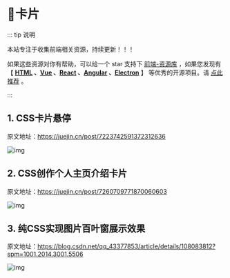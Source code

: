 # 🍁卡片

::: tip 说明

本站专注于收集前端相关资源，持续更新！！！

如果这些资源对你有帮助，可以给一个 star 支持下 [前端-资源库](https://github.com/huangpw/document-frontend-vitepress) ，如果您发现有 【 **[HTML](/html) 、[Vue](/vue) 、[React](/react) 、[Angular](/angular) 、[Electron](/electron)** 】 等优秀的开源项目。请 [点此推荐](https://github.com/huangpw/document-frontend-vitepress/issues/new) 。

:::



## 1. CSS卡片悬停

原文地址：https://juejin.cn/post/7223742591372312636

![img](/images/css/code/card/10002.gif)



## 2. CSS创作个人主页介绍卡片

原文地址：https://juejin.cn/post/7260709771870060603

![img](/images/css/code/card/10001.gif)



## 3. 纯CSS实现图片百叶窗展示效果

原文地址：https://blog.csdn.net/qq_43377853/article/details/108083812?spm=1001.2014.3001.5506

![img](/images/css/code/card/10003.gif)



